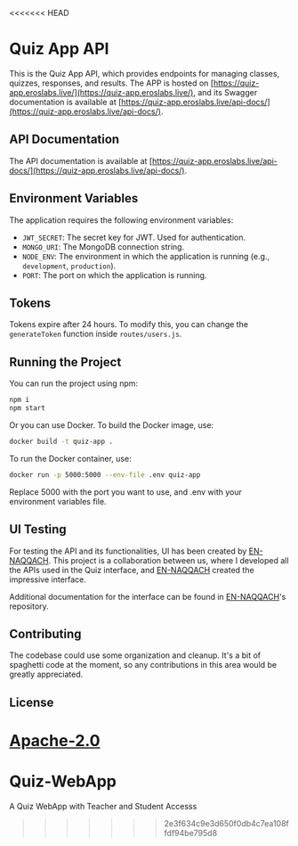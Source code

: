 <<<<<<< HEAD
# Quiz App API

This is the Quiz App API, which provides endpoints for managing classes, quizzes, responses, and results. The APP is hosted on [https://quiz-app.eroslabs.live/](https://quiz-app.eroslabs.live/), and its Swagger documentation is available at [https://quiz-app.eroslabs.live/api-docs/](https://quiz-app.eroslabs.live/api-docs/).

## API Documentation

The API documentation is available at [https://quiz-app.eroslabs.live/api-docs/](https://quiz-app.eroslabs.live/api-docs/).

## Environment Variables

The application requires the following environment variables:

- `JWT_SECRET`: The secret key for JWT. Used for authentication.
- `MONGO_URI`: The MongoDB connection string.
- `NODE_ENV`: The environment in which the application is running (e.g., `development`, `production`).
- `PORT`: The port on which the application is running.

## Tokens

Tokens expire after 24 hours. To modify this, you can change the `generateToken` function inside `routes/users.js`.

## Running the Project

You can run the project using npm:

```bash
npm i
npm start
```

Or you can use Docker. To build the Docker image, use:

```bash
docker build -t quiz-app .
```

To run the Docker container, use:

```bash
docker run -p 5000:5000 --env-file .env quiz-app
```

Replace 5000 with the port you want to use, and .env with your environment variables file.

## UI Testing
For testing the API and its functionalities, UI has been created by [EN-NAQQACH](https://github.com/EN-NAQQACH/Quiz-App). This project is a collaboration between us, where I developed all the APIs used in the Quiz interface, and [EN-NAQQACH](https://github.com/EN-NAQQACH/Quiz-App) created the impressive interface.

Additional documentation for the interface can be found in [EN-NAQQACH](https://github.com/EN-NAQQACH/Quiz-App)'s repository.

## Contributing

The codebase could use some organization and cleanup. It's a bit of spaghetti code at the moment, so any contributions in this area would be greatly appreciated.

## License
[Apache-2.0](https://choosealicense.com/licenses/apache-2.0/)
=======
# Quiz-WebApp
A Quiz WebApp with Teacher and Student Accesss
>>>>>>> 2e3f634c9e3d650f0db4c7ea108ffdf94be795d8
